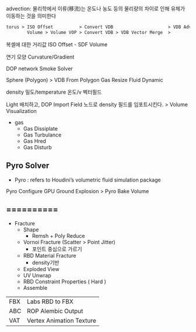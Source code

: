 advection: 물리학에서 이류(移流)는 온도나 농도 등의 물리량의 차이로 인해 유체가 이동하는 것을 의미한다

``` txt
torus > ISO Offset          > Convert VDB                     > VDB Advect
        Volume > Volume VOP > Convert VDB > VDB Vector Merge  >
```

복셀에 대한 거리값 ISO Offset - SDF Volume

연기 모양 Curvature/Gradient

DOP network
        Smoke Solver


Sphere (Polygon) > VDB From Polygon
Gas Resize Fluid Dynamic

density 밀도/temperature 온도/v 벡터필드

Light 배치하고, DOP Import Field 노드로 density 필드를 임포트시킨다. > Volume Visualization

- gas
  - Gas Dissiplate
  - Gas Turbulance
  - Gas Hred
  - Gas Disturb

## Pyro Solver
- Pyro : refers to Houdini’s volumetric fluid simulation package

Pyro Configure GPU Ground Explosion > Pyro Bake Volume




## ==========

- Fracture
  - Shape
    - Remsh + Poly Reduce
  - Vornoi Fracture (Scatter > Point Jitter)
    - 포인트 중심으로 가르기
  - RBD Material Fracture
    - density기반
  - Exploded View
  - UV Unwrap
  - RBD Constraint Properties ( Hard )
  - Assemble



|     |                          |
| --- | ------------------------ |
| FBX | Labs RBD to FBX          |
| ABC | ROP Alembic Output       |
| VAT | Vertex Animation Texture |
